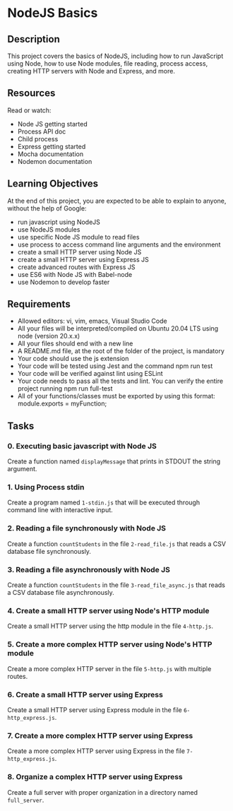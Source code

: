 # NodeJS Basics

## Description
This project covers the basics of NodeJS, including how to run JavaScript using Node, how to use Node modules, file reading, process access, creating HTTP servers with Node and Express, and more.

## Resources
Read or watch:
- Node JS getting started
- Process API doc
- Child process
- Express getting started
- Mocha documentation
- Nodemon documentation

## Learning Objectives
At the end of this project, you are expected to be able to explain to anyone, without the help of Google:
- run javascript using NodeJS
- use NodeJS modules
- use specific Node JS module to read files
- use process to access command line arguments and the environment
- create a small HTTP server using Node JS
- create a small HTTP server using Express JS
- create advanced routes with Express JS
- use ES6 with Node JS with Babel-node
- use Nodemon to develop faster

## Requirements
- Allowed editors: vi, vim, emacs, Visual Studio Code
- All your files will be interpreted/compiled on Ubuntu 20.04 LTS using node (version 20.x.x)
- All your files should end with a new line
- A README.md file, at the root of the folder of the project, is mandatory
- Your code should use the js extension
- Your code will be tested using Jest and the command npm run test
- Your code will be verified against lint using ESLint
- Your code needs to pass all the tests and lint. You can verify the entire project running npm run full-test
- All of your functions/classes must be exported by using this format: module.exports = myFunction;

## Tasks

### 0. Executing basic javascript with Node JS
Create a function named `displayMessage` that prints in STDOUT the string argument.

### 1. Using Process stdin
Create a program named `1-stdin.js` that will be executed through command line with interactive input.

### 2. Reading a file synchronously with Node JS
Create a function `countStudents` in the file `2-read_file.js` that reads a CSV database file synchronously.

### 3. Reading a file asynchronously with Node JS
Create a function `countStudents` in the file `3-read_file_async.js` that reads a CSV database file asynchronously.

### 4. Create a small HTTP server using Node's HTTP module
Create a small HTTP server using the http module in the file `4-http.js`.

### 5. Create a more complex HTTP server using Node's HTTP module
Create a more complex HTTP server in the file `5-http.js` with multiple routes.

### 6. Create a small HTTP server using Express
Create a small HTTP server using Express module in the file `6-http_express.js`.

### 7. Create a more complex HTTP server using Express
Create a more complex HTTP server using Express in the file `7-http_express.js`.

### 8. Organize a complex HTTP server using Express
Create a full server with proper organization in a directory named `full_server`.
